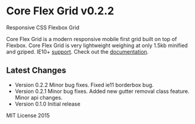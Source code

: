 # Core Flex Grid v0.2.2
Responsive CSS Flexbox Grid

Core Flex Grid is a modern responsive mobile first grid built on top of Flexbox.
Core Flex Grid is very lightweight weighing at only 1.5kb minified and gziped.
IE10+ [support](http://caniuse.com/#search=flexbox). Check out the [documentation](https://splintercode.github.io/core-flex-grid/).

## Latest Changes
- Version 0.2.2 Minor bug fixes. Fixed ie11 borderbox bug.
- Version 0.2.1 Minor bug fixes. Added new gutter removal class feature. Minor api changes.
- Version 0.1.0 Initial release

MIT License 2015
